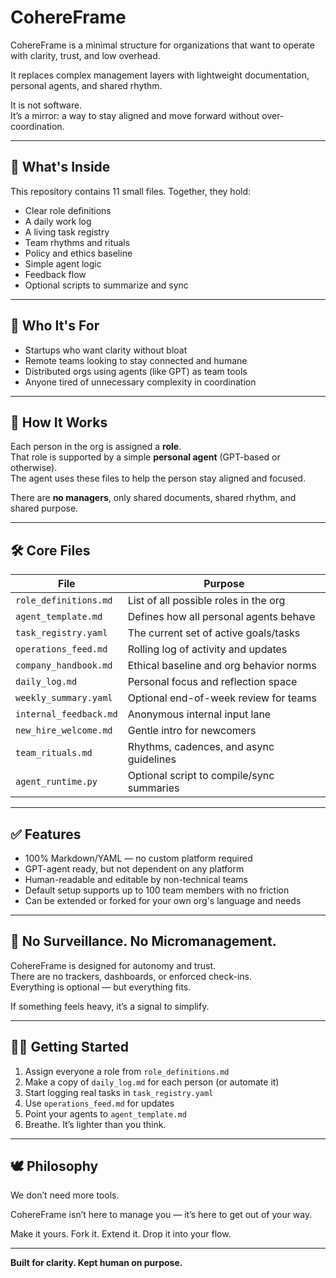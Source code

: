 # CohereFrame

CohereFrame is a minimal structure for organizations that want to operate with clarity, trust, and low overhead.

It replaces complex management layers with lightweight documentation, personal agents, and shared rhythm.

It is not software.  
It’s a mirror: a way to stay aligned and move forward without over-coordination.

---

## 📂 What's Inside

This repository contains 11 small files. Together, they hold:

- Clear role definitions  
- A daily work log  
- A living task registry  
- Team rhythms and rituals  
- Policy and ethics baseline  
- Simple agent logic  
- Feedback flow  
- Optional scripts to summarize and sync  

---

## 💼 Who It's For

- Startups who want clarity without bloat  
- Remote teams looking to stay connected and humane  
- Distributed orgs using agents (like GPT) as team tools  
- Anyone tired of unnecessary complexity in coordination

---

## 🧭 How It Works

Each person in the org is assigned a **role**.  
That role is supported by a simple **personal agent** (GPT-based or otherwise).  
The agent uses these files to help the person stay aligned and focused.

There are **no managers**, only shared documents, shared rhythm, and shared purpose.

---

## 🛠 Core Files

| File                    | Purpose |
|-------------------------|---------|
| `role_definitions.md`   | List of all possible roles in the org |
| `agent_template.md`     | Defines how all personal agents behave |
| `task_registry.yaml`    | The current set of active goals/tasks |
| `operations_feed.md`    | Rolling log of activity and updates |
| `company_handbook.md`   | Ethical baseline and org behavior norms |
| `daily_log.md`          | Personal focus and reflection space |
| `weekly_summary.yaml`   | Optional end-of-week review for teams |
| `internal_feedback.md`  | Anonymous internal input lane |
| `new_hire_welcome.md`   | Gentle intro for newcomers |
| `team_rituals.md`       | Rhythms, cadences, and async guidelines |
| `agent_runtime.py`      | Optional script to compile/sync summaries |

---

## ✅ Features

- 100% Markdown/YAML — no custom platform required  
- GPT-agent ready, but not dependent on any platform  
- Human-readable and editable by non-technical teams  
- Default setup supports up to 100 team members with no friction  
- Can be extended or forked for your own org's language and needs  

---

## 🔐 No Surveillance. No Micromanagement.

CohereFrame is designed for autonomy and trust.  
There are no trackers, dashboards, or enforced check-ins.  
Everything is optional — but everything fits.

If something feels heavy, it’s a signal to simplify.

---

## 🧑‍🚀 Getting Started

1. Assign everyone a role from `role_definitions.md`  
2. Make a copy of `daily_log.md` for each person (or automate it)  
3. Start logging real tasks in `task_registry.yaml`  
4. Use `operations_feed.md` for updates  
5. Point your agents to `agent_template.md`  
6. Breathe. It’s lighter than you think.

---

## 🕊 Philosophy

We don’t need more tools.

CohereFrame isn’t here to manage you — it’s here to get out of your way.

Make it yours.
Fork it. Extend it. Drop it into your flow.

---

**Built for clarity. Kept human on purpose.**
